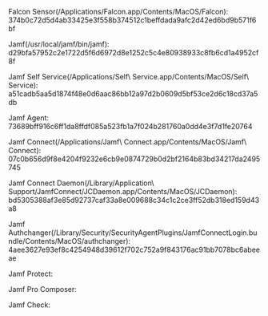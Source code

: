 Falcon Sensor(/Applications/Falcon.app/Contents/MacOS/Falcon): 
374b0c72d5d4ab33425e3f558b374512c1beffdada9afc2d42ed6bd9b571f6bf

Jamf(/usr/local/jamf/bin/jamf):
d29bfa57952c2e1722d5f6d6972d8e1252c5c4e80938933c8fb6cd1a4952cf8f

Jamf Self Service(/Applications/Self\ Service.app/Contents/MacOS/Self\ Service):
a51cadb5aa5d1874f48e0d6aac86bb12a97d2b0609d5bf53ce2d6c18cd37a5db

Jamf Agent:
73689bff916c6ff1da8ffdf085a523fb1a7f024b281760a0dd4e3f7d1fe20764

Jamf Connect(/Applications/Jamf\ Connect.app/Contents/MacOS/Jamf\ Connect):
07c0b656d9f8e4204f9232e6cb9e0874729b0d2bf2164b83bd34217da2495745

Jamf Connect Daemon(/Library/Application\ Support/JamfConnect/JCDaemon.app/Contents/MacOS/JCDaemon):
bd5305388af3e85d92737caf33a8e009688c34c1c2ce3ff52db318ed159d43a8

Jamf Authchanger(/Library/Security/SecurityAgentPlugins/JamfConnectLogin.bundle/Contents/MacOS/authchanger):
4aee3627e93ef8c4254948d39612f702c752a9f843176ac91bb7078bc6abeeae


Jamf Protect:

Jamf Pro Composer:

Jamf Check:

